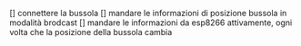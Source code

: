 [] connettere la bussola
[] mandare le informazioni di posizione bussola in modalità brodcast
[] mandare le informazioni da esp8266 attivamente, ogni volta che la posizione della bussola cambia
